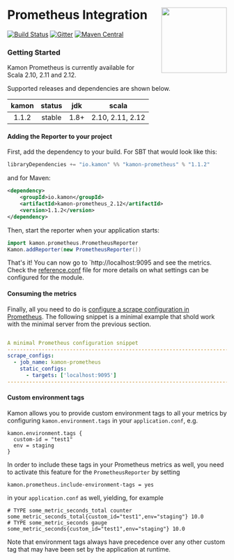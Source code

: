 # Prometheus Integration <img align="right" src="https://rawgit.com/kamon-io/Kamon/master/kamon-logo.svg" height="150px" style="padding-left: 20px"/>
[![Build Status](https://travis-ci.org/kamon-io/kamon-prometheus.svg?branch=master)](https://travis-ci.org/kamon-io/kamon-prometheus)
[![Gitter](https://badges.gitter.im/Join%20Chat.svg)](https://gitter.im/kamon-io/Kamon?utm_source=badge&utm_medium=badge&utm_campaign=pr-badge&utm_content=badge)
[![Maven Central](https://maven-badges.herokuapp.com/maven-central/io.kamon/kamon-prometheus_2.11/badge.svg)](https://maven-badges.herokuapp.com/maven-central/io.kamon/kamon-prometheus_2.11)

### Getting Started

Kamon Prometheus is currently available for Scala 2.10, 2.11 and 2.12.

Supported releases and dependencies are shown below.

| kamon      | status | jdk  | scala
|:----------:|:------:|:----:|------------------
|  1.1.2     | stable | 1.8+ | 2.10, 2.11, 2.12


#### Adding the Reporter to your project

First, add the dependency to your build. For SBT that would look like this:

```scala
libraryDependencies += "io.kamon" %% "kamon-prometheus" % "1.1.2"
```

and for Maven:

```xml
<dependency>
    <groupId>io.kamon</groupId>
    <artifactId>kamon-prometheus_2.12</artifactId>
    <version>1.1.2</version>
</dependency>
```

Then, start the reporter when your application starts:

```scala
import kamon.prometheus.PrometheusReporter
Kamon.addReporter(new PrometheusReporter())

```

That's it! You can now go to `http://localhost:9095 and see the metrics. Check the [reference.conf][1] file for more
details on what settings can be configured for the module.

#### Consuming the metrics

Finally, all you need to do is [configure a scrape configuration in Prometheus][2]. The following snippet is a minimal
example that shold work with the minimal server from the previous section.

```yaml

A minimal Prometheus configuration snippet
------------------------------------------------------------------------------
scrape_configs:
  - job_name: kamon-prometheus
    static_configs:
      - targets: ['localhost:9095']
------------------------------------------------------------------------------
```

[1]: https://github.com/kamon-io/kamon-prometheus/blob/master/src/main/resources/reference.conf
[2]: http://prometheus.io/docs/operating/configuration/#scrape-configurations-scrape_config

#### Custom environment tags
Kamon allows you to provide custom environment tags to all your metrics by configuring `kamon.environment.tags` in your `application.conf`, e.g.
```
kamon.environment.tags {
  custom-id = "test1"
  env = staging
}
```
In order to include these tags in your Prometheus metrics as well, you need to activate this feature for the `PrometheusReporter` by setting
```
kamon.prometheus.include-environment-tags = yes
```
in your `application.conf` as well, yielding, for example
```
# TYPE some_metric_seconds_total counter
some_metric_seconds_total{custom_id="test1",env="staging"} 10.0
# TYPE some_metric_seconds gauge
some_metric_seconds{custom_id="test1",env="staging"} 10.0
```

Note that environment tags always have precedence over any other custom tag that may have been set by the application at runtime.

